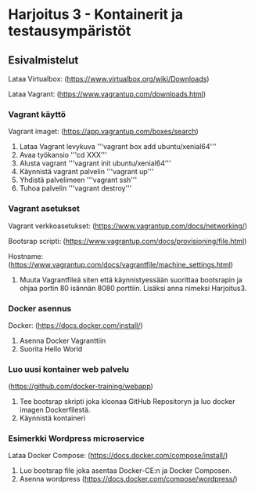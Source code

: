 # Harjoitus 3 - Kontainerit ja testausympäristöt
## Esivalmistelut
Lataa Virtualbox: (https://www.virtualbox.org/wiki/Downloads)

Lataa Vagrant: (https://www.vagrantup.com/downloads.html)

### Vagrant käyttö
Vagrant imaget: (https://app.vagrantup.com/boxes/search)

1. Lataa Vagrant levykuva '''vagrant box add ubuntu/xenial64'''
2. Avaa työkansio '''cd XXX'''
3. Alusta vagrant '''vagrant init ubuntu/xenial64'''
4. Käynnistä vagrant palvelin '''vagrant up'''
5. Yhdistä palvelimeen '''vagrant ssh'''
6. Tuhoa palvelin '''vagrant destroy'''

### Vagrant asetukset

Vagrant verkkoasetukset: (https://www.vagrantup.com/docs/networking/)

Bootsrap scripti: (https://www.vagrantup.com/docs/provisioning/file.html)

Hostname: (https://www.vagrantup.com/docs/vagrantfile/machine_settings.html)

1. Muuta Vagrantfileä siten että käynnistyessään suorittaa bootsrapin ja ohjaa portin 80 isännän 8080 porttiin. Lisäksi anna nimeksi Harjoitus3.

### Docker asennus
Docker: (https://docs.docker.com/install/)

1. Asenna Docker Vagranttiin
2. Suorita Hello World

### Luo uusi kontainer web palvelu

(https://github.com/docker-training/webapp)

1. Tee bootsrap skripti joka kloonaa GitHub Repositoryn ja luo docker imagen Dockerfilestä.
2. Käynnistä kontaineri

### Esimerkki Wordpress microservice
Lataa Docker Compose: (https://docs.docker.com/compose/install/)

1. Luo bootsrap file joka asentaa Docker-CE:n ja Docker Composen.
2. Asenna wordpress (https://docs.docker.com/compose/wordpress/)